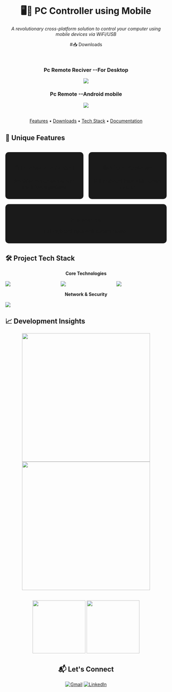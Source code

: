 




<!-- ======================================== -->
<!-- PC CONTROLLER PROJECT SECTION -->
<!-- ======================================== -->

<div align="center">
  <h1 align="center">🖥️📱 PC Controller using Mobile</h1>
  
  <p align="center">
    <i>A revolutionary cross-platform solution to control your computer using mobile devices via WiFi/USB</i>
  </p>
#📥 Downloads
<div align="center" style="margin: 2rem 0;">
  <div style="display: inline-block; margin: 0 1rem;">
    <h3>Pc Remote Reciver  --For Desktop</h3>
    <a href="YOUR_WINDOWS_DOWNLOAD_LINK">
      <img src="https://img.shields.io/badge/Download-v1.0.0_Setup-0078D6?style=for-the-badge&logo=windows&logoColor=white">
    </a>
  </div>

  <div style="display: inline-block; margin: 0 1rem;">
    <h3>Pc Remote   --Android mobile</h3>
    <a href="YOUR_ANDROID_DOWNLOAD_LINK">
      <img src="https://img.shields.io/badge/Download-v1.0.0_APK-3DDC84?style=for-the-badge&logo=android&logoColor=white">
    </a>
  </div>
</div>

  <div align="center" style="margin: 2rem 0">
    <a href="#-features">Features</a> •
    <a href="#-downloads">Downloads</a> •
    <a href="#-tech-stack">Tech Stack</a> •
    <a href="#-documentation">Documentation</a>
  </div>
</div>

## 🌟 Unique Features
<div align="center" style="display: flex; justify-content: center; flex-wrap: wrap; gap: 1rem; margin: 2rem 0;">
  <div style="flex: 1 1 200px; padding: 1rem; background: #1a1a1a; border-radius: 10px;">
    <h3>🖱️ Touchscreen Control</h3>
    <p>Precision mouse control with multi-touch gestures</p>
  </div>
  
  <div style="flex: 1 1 200px; padding: 1rem; background: #1a1a1a; border-radius: 10px;">
    <h3>⌨️ Virtual Keyboard</h3>
    <p>Full keyboard input with custom macros</p>
  </div>
  
   <div style="flex: 1 1 200px; padding: 1rem; background: #1a1a1a; border-radius: 10px;">
    <h3>File sharing</h3>
    <p>Full keyboard input with custom macros</p>
  </div>
</div>



<!-- ======================================== -->
<!-- TECH STACK SECTION -->
<!-- ======================================== -->

## 🛠️ Project Tech Stack

<div align="center">

**Core Technologies**  
<div style="display: grid;margin-bottom:30px; grid-template-columns: repeat(auto-fit, minmax(150px, 1fr)); gap: 1rem; margin: 1rem 0;">

  
  <img src="https://img.shields.io/badge/Java-ED8B00?style=for-the-badge&logo=openjdk&logoColor=white&labelColor=5382a1" />
  
  <img src="https://img.shields.io/badge/Electron-47848F?style=for-the-badge&logo=electron&logoColor=9FEAF9&labelColor=2B2E3A" />
  
  <img src="https://img.shields.io/badge/React_Native-20232A?style=for-the-badge&logo=react&logoColor=61DAFB&labelColor=282c34" />

</div>

**Network & Security**  
<div style="display: grid;margin-top:'10px' grid-template-columns: repeat(auto-fit, minmax(150px, 1fr)); gap: 1rem; margin: 1rem 0;">

  <img src="https://img.shields.io/badge/WebSockets-010101?style=for-the-badge&logo=websocket&logoColor=white" />


</div>
</div>

<!-- ======================================== -->
<!-- GITHUB STATS & PROJECTS -->
<!-- ======================================== -->

## 📈 Development Insights

<div align="center">
  <a href="https://github.com/ajay20050412/Pc_Controle_Reciver">
    <img width="400" src="https://github-readme-stats.vercel.app/api/pin/?username=ajay20050412&repo=Pc_Controle_Reciver&theme=react&show_owner=true">
  </a>
  <a href="https://github.com/ajay20050412/Pc_Remote">
    <img width="400" src="https://github-readme-stats.vercel.app/api/pin/?username=ajay20050412&repo=Pc_Remote&theme=react&show_owner=true">
  </a>
</div>

<div align="center" style="margin: 2rem 0">
  <img height="165" src="https://github-readme-stats.vercel.app/api?username=ajay20050412&show_icons=true&theme=react&hide_title=true&hide_border=true"/>
  <img height="165" src="https://github-readme-stats.vercel.app/api/top-langs/?username=ajay20050412&layout=compact&theme=react&hide_border=true&langs_count=6"/>
</div>

<!-- ======================================== -->
<!-- CONTACT SECTION -->
<!-- ======================================== -->

<div align="center">
  <h2>📬 Let's Connect</h2>
  
  [![Gmail](https://img.shields.io/badge/Ajayprasath20050412@gmail.com-EA4335?style=for-the-badge&logo=gmail&logoColor=white)](mailto:Ajayprasath20050412@gmail.com)
  [![LinkedIn](https://img.shields.io/badge/Ajay_Prasath-0A66C2?style=for-the-badge&logo=linkedin&logoColor=white)](https://linkedin.com/in/ajay-prasath-4b76872b1)

</div>

